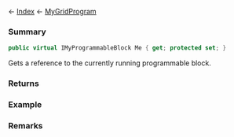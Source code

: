 ← [Index](Api-Index) ← [MyGridProgram](Sandbox.ModAPI.Ingame.MyGridProgram)

### Summary

```csharp
public virtual IMyProgrammableBlock Me { get; protected set; }
```

Gets a reference to the currently running programmable block.

### Returns

### Example

### Remarks

